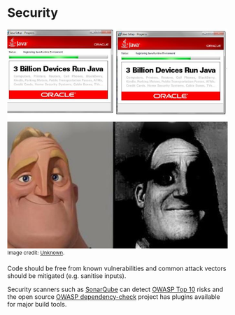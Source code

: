 <!-- markdownlint-disable MD033 -->
# Security

![security](/images/java.jpg)\
<sup>Image credit: [Unknown](https://knowyourmeme.com/memes/traumatized-mr-incredible-people-who-dont-know-vs-people-who-know).</sup>

Code should be free from known vulnerabilities and common attack vectors should be mitigated (e.g. sanitise inputs).

Security scanners such as [SonarQube](https://www.sonarqube.org/features/security/) can detect [OWASP Top 10](https://owasp.org/www-project-top-ten/) risks and the open source [OWASP dependency-check](https://jeremylong.github.io/DependencyCheck/) project has plugins available for major build tools.
